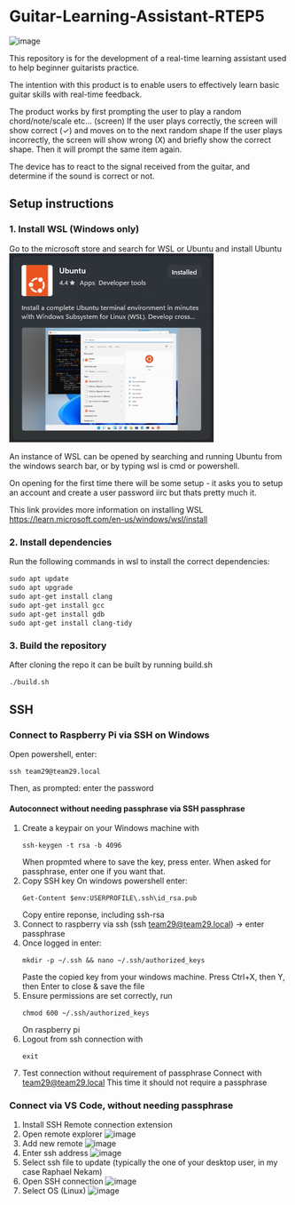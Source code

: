 # Guitar-Learning-Assistant-RTEP5
![image](https://github.com/user-attachments/assets/e07a5550-07ae-4ea3-8d5d-35c13ffcd222)

This repository is for the development of a real-time learning assistant used to help beginner guitarists practice. 

The intention with this product is to enable users to effectively learn basic guitar skills with real-time feedback.

The product works by first prompting the user to play a random chord/note/scale etc... (screen)
If the user plays correctly, the screen will show correct (✓) and moves on to the next random shape
If the user plays incorrectly, the screen will show wrong (X) and briefly show the correct shape. Then it will prompt the same item again.

The device has to react to the signal received from the guitar, and determine if the sound is correct or not.

## Setup instructions
### 1. Install WSL (Windows only)
Go to the microsoft store and search for WSL or Ubuntu and install Ubuntu
![alt text](images/Ubuntu.png)

An instance of WSL can be opened by searching and running Ubuntu from the windows search bar, or by typing wsl is cmd or powershell.

On opening for the first time there will be some setup - it asks you to setup an account and create a user password iirc but thats pretty much it.

This link provides more information on installing WSL https://learn.microsoft.com/en-us/windows/wsl/install
### 2. Install dependencies
Run the following commands in wsl to install the correct dependencies:
```
sudo apt update
sudo apt upgrade
sudo apt-get install clang
sudo apt-get install gcc
sudo apt-get install gdb
sudo apt-get install clang-tidy
```
### 3. Build the repository
After cloning the repo it can be built by running build.sh
```
./build.sh
```

## SSH
### Connect to Raspberry Pi via SSH on Windows
Open powershell, enter:
```
ssh team29@team29.local
```
Then, as prompted: enter the password

#### Autoconnect without needing passphrase via SSH passphrase
1. Create a keypair on your Windows machine with
   ```
   ssh-keygen -t rsa -b 4096
   ```
   When propmted where to save the key, press enter.
   When asked for passphrase, enter one if you want that.
2. Copy SSH key
   On windows powershell enter:
   ```
   Get-Content $env:USERPROFILE\.ssh\id_rsa.pub
   ```
   Copy entire reponse, including ssh-rsa
3. Connect to raspberry via ssh (ssh team29@team29.local) -> enter passphrase
4. Once logged in enter:
   ```
   mkdir -p ~/.ssh && nano ~/.ssh/authorized_keys
   ```
   Paste the copied key from your windows machine.
   Press Ctrl+X, then Y, then Enter to close & save the file
5. Ensure permissions are set correctly, run
   ```
   chmod 600 ~/.ssh/authorized_keys
   ```
   On raspberry pi
7. Logout from ssh connection with
   ```
   exit
   ```
8. Test connection without requirement of passphrase
   Connect with team29@team29.local
   This time it should not require a passphrase

### Connect via VS Code, without needing passphrase
1. Install SSH Remote connection extension
2. Open remote explorer
   ![image](https://github.com/user-attachments/assets/d6dce706-2fe4-4001-9961-108b6b8b89dc)
3. Add new remote
   ![image](https://github.com/user-attachments/assets/f6331e8b-24c2-4554-937f-89f4c1f89b6f)
4. Enter ssh address
   ![image](https://github.com/user-attachments/assets/6cb2e589-e0a3-46c7-a8e9-fba3519ab0db)
5. Select ssh file to update (typically the one of your desktop user, in my case Raphael Nekam)
6. Open SSH connection
   ![image](https://github.com/user-attachments/assets/c843c3e8-0e5d-42e6-b7c1-620a3ff5a397)
7. Select OS (Linux)
   ![image](https://github.com/user-attachments/assets/fa647b7c-839c-4854-bab4-b401edd2f66d)



   


